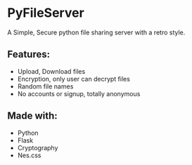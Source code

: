 # PyFileServer

A Simple, Secure python file sharing server with a retro style.

## Features:
- Upload, Download files
- Encryption, only user can decrypt files
- Random file names
- No accounts or signup, totally anonymous

## Made with:
- Python
- Flask
- Cryptography
- Nes.css
